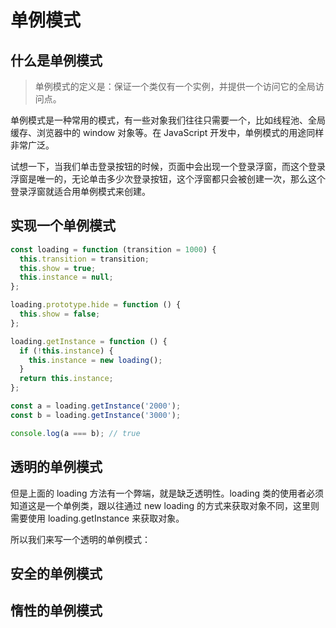 # 单例模式

## 什么是单例模式

> 单例模式的定义是：保证一个类仅有一个实例，并提供一个访问它的全局访问点。

单例模式是一种常用的模式，有一些对象我们往往只需要一个，比如线程池、全局缓存、浏览器中的 window 对象等。在 JavaScript 开发中，单例模式的用途同样非常广泛。

试想一下，当我们单击登录按钮的时候，页面中会出现一个登录浮窗，而这个登录浮窗是唯一的，无论单击多少次登录按钮，这个浮窗都只会被创建一次，那么这个登录浮窗就适合用单例模式来创建。

## 实现一个单例模式

```javascript
const loading = function (transition = 1000) {
  this.transition = transition;
  this.show = true;
  this.instance = null;
};

loading.prototype.hide = function () {
  this.show = false;
};

loading.getInstance = function () {
  if (!this.instance) {
    this.instance = new loading();
  }
  return this.instance;
};

const a = loading.getInstance('2000');
const b = loading.getInstance('3000');

console.log(a === b); // true
```

## 透明的单例模式

但是上面的 loading 方法有一个弊端，就是缺乏透明性。loading 类的使用者必须知道这是一个单例类，跟以往通过 new loading 的方式来获取对象不同，这里则需要使用 loading.getInstance 来获取对象。

所以我们来写一个透明的单例模式：

## 安全的单例模式

## 惰性的单例模式

